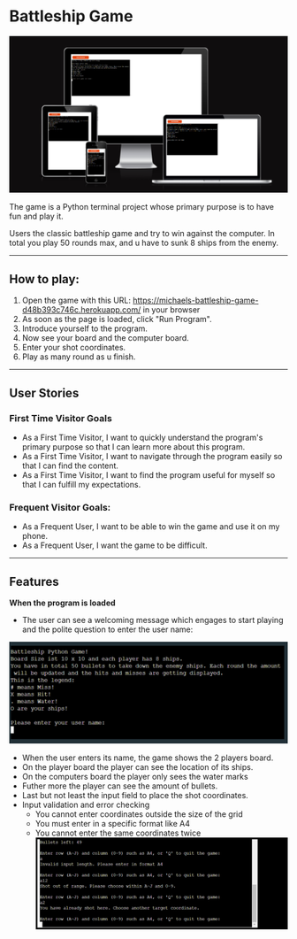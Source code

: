# Battleship Game

![Responsive Mock Up](documentation/mock-up-responsive.png)

The game is a Python terminal project whose primary purpose is to have fun and play it.

Users the classic battleship game and try to win against the computer. In total you play 50 rounds max, and u have to sunk 8 ships from the enemy. 

---

## How to play: 

1. Open the game with this URL: https://michaels-battleship-game-d48b393c746c.herokuapp.com/ in your browser
2. As soon as the page is loaded, click "Run Program".
3. Introduce yourself to the program. 
4. Now see your board and the computer board.
5. Enter your shot coordinates.
6. Play as many round as u finish.

---

## User Stories
### First Time Visitor Goals

* As a First Time Visitor, I want to quickly understand the program's primary purpose so that I can learn more about this program.
* As a First Time Visitor, I want to navigate through the program easily so that I can find the content.
* As a First Time Visitor, I want to find the program useful for myself so that I can fulfill my expectations.


### Frequent Visitor Goals:

* As a Frequent User, I want to be able to win the game and use it on my phone.
* As a Frequent User, I want the game to be difficult. 

---

## Features

**When the program is loaded**

* The user can see a welcoming message which engages to start playing and the polite question to enter the user name:

![Welcome to the game](documentation/features-welcome.png)

* When the user enters its name, the game shows the 2 players board. 
* On the player board the player can see the location of its ships.
* On the computers board the player only sees the water marks
* Futher more the player can see the amount of bullets. 
* Last but not least the input field to place the shot coordinates. 
* Input validation and error checking
    * You cannot enter coordinates outside the size of the grid
    * You must enter in a specific format like A4
    * You cannot enter the same coordinates twice
![Error Messages](documentation/error-message.png)